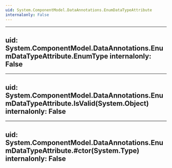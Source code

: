 ```yaml
---
uid: System.ComponentModel.DataAnnotations.EnumDataTypeAttribute
internalonly: False
---
```


---
uid: System.ComponentModel.DataAnnotations.EnumDataTypeAttribute.EnumType
internalonly: False
---

---
uid: System.ComponentModel.DataAnnotations.EnumDataTypeAttribute.IsValid(System.Object)
internalonly: False
---

---
uid: System.ComponentModel.DataAnnotations.EnumDataTypeAttribute.#ctor(System.Type)
internalonly: False
---
